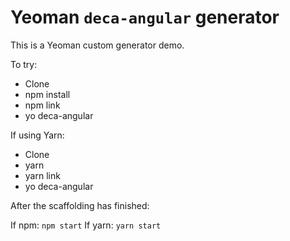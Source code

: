 Yeoman `deca-angular` generator
=======================

This is a Yeoman custom generator demo.

To try:

* Clone
* npm install
* npm link
* yo deca-angular

If using Yarn:

* Clone
* yarn
* yarn link
* yo deca-angular

After the scaffolding has finished:

If npm: `npm start`
If yarn: `yarn start`
